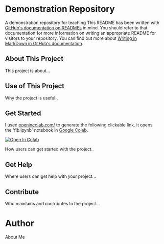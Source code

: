 # Demonstration Repository

A demonstration repository for teaching
This README has been written with [GitHub's documentation on READMEs](https://docs.github.com/en/repositories/managing-your-repositorys-settings-and-features/customizing-your-repository/about-readmes) in mind.
You should refer to that documentation for more information on writing an appropriate README for visitors to your repository.
You can find out more about [Writing in MarkDown in GitHub's documentation](https://docs.github.com/en/get-started/writing-on-github/getting-started-with-writing-and-formatting-on-github/basic-writing-and-formatting-syntax).


## About This Project

This project is about...


## Use of This Project

Why the project is useful..


## Get Started

I used [openincolab.com/](https://openincolab.com/) to generate the following clickable link.
It opens the 'fib.ipynb' notebook in [Google Colab](https://colab.research.google.com/).

<a target="_blank" href="https://colab.research.google.com/github/coughlo93/demo_repo/blob/main/fib.ipynb">
  <img src="https://colab.research.google.com/assets/colab-badge.svg" alt="Open In Colab"/>
</a>

How users can get started with the project..


## Get Help

Where users can get help with your project...


## Contribute

Who maintains and contributes to the project...


# Author

About Me



